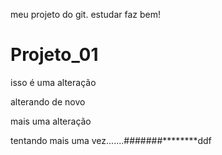 meu projeto do git. estudar faz bem!
# Projeto_01
isso é uma alteração

alterando de novo

mais uma alteração

tentando mais uma vez.......#######********ddf